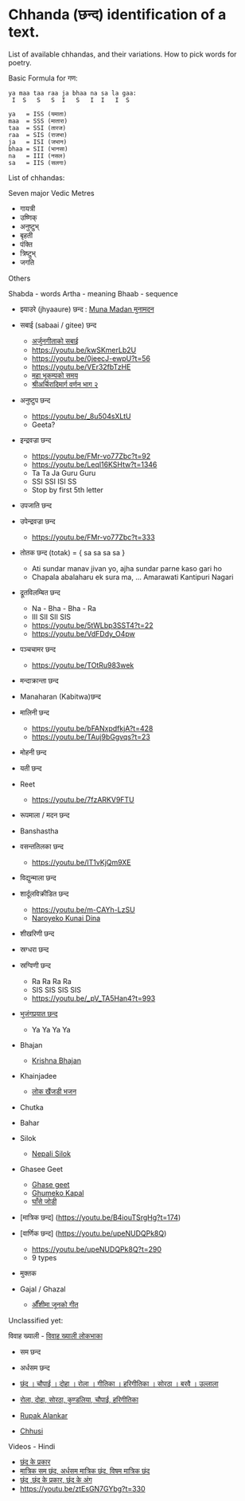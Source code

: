 ﻿# Chhanda (छन्द) identification of a text.

List of available chhandas, and their variations.
How to pick words for poetry.

Basic Formula for गण:

    ya maa taa raa ja bhaa na sa la gaa:
     I  S   S   S  I   S   I  I   I  S

    ya   = ISS (यमाता)
    maa  = SSS (मातारा)
    taa  = SSI (तारज)
    raa  = SIS (राजभा)
    ja   = ISI (जभान)
    bhaa = SII (भानसा)
    na   = III (नसल)
    sa   = IIS (सलगा)

List of chhandas:

Seven major Vedic Metres

* गायत्री
* उष्णिक्
* अनुष्टुभ्
* बृहती
* पंक्ति
* त्रिष्टुभ्
* जगति

Others

Shabda - words
Artha - meaning
Bhaab - sequence

* झ्याउरे (jhyaaure) छन्द : [Muna Madan मुनामदन](https://en.wikipedia.org/wiki/Muna_Madan)
* सबाई (sabaai / gitee) छन्द
    - [अर्जुनगीताको सबाई](https://youtu.be/Onfm_UY-Jic)
    - https://youtu.be/kwSKmerLb2U
    - https://youtu.be/0jeecJ-ewpU?t=56
    - https://youtu.be/VEr32fbTzHE
    - [महा भूकम्पको समय](https://youtu.be/aCn4mC7coBc?t=163)
    - [श्रीअर्चिरादिमार्ग वर्णन भाग २](https://youtu.be/4WIlBiWasWo)
* अनुष्टुप छन्द
    - https://youtu.be/_8u504sXLtU
    - Geeta?
* इन्द्रवज्रा छन्द
    - https://youtu.be/FMr-vo77Zbc?t=92
    - https://youtu.be/LeqI16KSHtw?t=1346
    - Ta Ta Ja Guru Guru
    - SSI SSI ISI SS
    - Stop by first 5th letter
* उपजाति छन्द
* उपेन्द्रवज्रा छन्द
	- https://youtu.be/FMr-vo77Zbc?t=333
* तोतक छन्द (totak) = { sa sa sa sa }
    - Ati sundar manav jivan yo, ajha sundar parne kaso gari ho
    - Chapala abalaharu ek sura ma, ... Amarawati Kantipuri Nagari
* द्रूतविलम्बित छन्द
    - Na - Bha - Bha - Ra
    - III SII SII SIS
    - https://youtu.be/5tWLbp3SST4?t=22
    - https://youtu.be/VdFDdy_O4pw
* पञ्चचामर छन्द
    - https://youtu.be/TOtRu983wek
* मन्दाक्रान्ता छन्द
* Manaharan (Kabitwa)छन्द
* मालिनी छन्द
    - https://youtu.be/bFANxpdfkjA?t=428
    - https://youtu.be/TAuj9bGgvqs?t=23
* मोहनी छन्द
* यती छन्द
* Reet
    - https://youtu.be/7fzARKV9FTU
* रूपमाला / मदन छन्द 
* Banshastha
* वसन्ततिलका छन्द
    - https://youtu.be/IT1vKjQm9XE
* विद्युन्माला छन्द
* शार्दूलविक्रीडित छन्द
    - https://youtu.be/m-CAYh-LzSU
    * [Naroyeko Kunai Dina](https://youtu.be/PgvGpBZ6dlw)
* शीखरिणी छन्द
* स्रग्धरा छन्द
* स्रग्विणी छन्द
    - Ra Ra Ra Ra
    - SIS SIS SIS SIS
    - https://youtu.be/_pV_TA5Han4?t=993
* [भुजंगप्रयात छन्द](https://youtu.be/yB4z2JTu-nk?t=825)
    - Ya Ya Ya Ya

* Bhajan
    - [Krishna Bhajan](https://youtu.be/wkyVlUOiYMw)
* Khainjadee
    - [लोक खैंजडी भजन](https://youtu.be/fmhz7D7rpHk)
* Chutka
* Bahar
* Silok
    - [Nepali Silok](https://youtu.be/W5jwlyvDCIA)
* Ghasee Geet
    - [Ghase geet](https://youtu.be/yD5eSBK0ZrU)
    - [Ghumeko Kapal](https://youtu.be/0wcSQtbpC6c)
    - [घाँसे जोडी](https://youtu.be/8TNovfbo8Xg)

* [मात्रिक छन्‍द] (https://youtu.be/B4iouTSrgHg?t=174)
* [वार्णिक छन्द] (https://youtu.be/upeNUDQPk8Q)
    - https://youtu.be/upeNUDQPk8Q?t=290
    - 9 types
* मुक्तक
* Gajal / Ghazal
    - [औँशीमा जूनको गीत](https://youtu.be/Y8Huzgaq7ZQ)

Unclassified yet:

विवाह ख्याली
    - [विवाह ख्याली लोकभाका](https://youtu.be/UAlLsQ0DST4)

* सम छन्द
* अर्धसम छन्द

* [छंद । चौपाई । दोहा । रोला । गीतिका । हरिगीतिका । सोरठा । बरवै । उल्लाला](https://youtu.be/1-kH0jLsQYQ)
* [रोला, दोहा, सोरठा, कुण्डलिया, चौपाई, हरिगीतिका](https://youtu.be/4ZWszgAMkaA)

* [Rupak Alankar](https://youtu.be/aLDtrfdgV04)
* [Chhusi](https://youtu.be/Tw3uvCcVtzI)

Videos - Hindi

* [छंद के प्रकार](https://youtu.be/ydSWFMc-5Uw)
* [मात्रिक सम छंद, अर्धसम मात्रिक छंद, विषम मात्रिक छंद](https://youtu.be/dMLPWB0xgqY)
* [छंद ,छंद के प्रकार, छंद के अंग](https://youtu.be/ztEsGN7GYbg)
*  https://youtu.be/ztEsGN7GYbg?t=330
